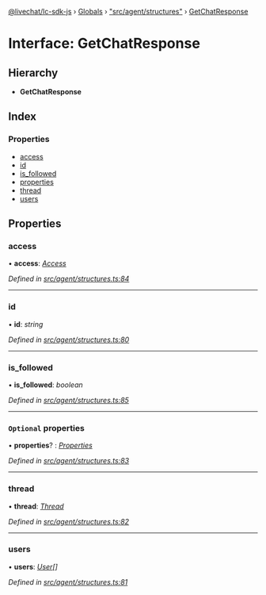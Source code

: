 [@livechat/lc-sdk-js](../README.md) › [Globals](../globals.md) › ["src/agent/structures"](../modules/_src_agent_structures_.md) › [GetChatResponse](_src_agent_structures_.getchatresponse.md)

# Interface: GetChatResponse

## Hierarchy

* **GetChatResponse**

## Index

### Properties

* [access](_src_agent_structures_.getchatresponse.md#access)
* [id](_src_agent_structures_.getchatresponse.md#id)
* [is_followed](_src_agent_structures_.getchatresponse.md#is_followed)
* [properties](_src_agent_structures_.getchatresponse.md#optional-properties)
* [thread](_src_agent_structures_.getchatresponse.md#thread)
* [users](_src_agent_structures_.getchatresponse.md#users)

## Properties

###  access

• **access**: *[Access](_src_objects_index_.access.md)*

*Defined in [src/agent/structures.ts:84](https://github.com/livechat/lc-sdk-js/blob/9364105/src/agent/structures.ts#L84)*

___

###  id

• **id**: *string*

*Defined in [src/agent/structures.ts:80](https://github.com/livechat/lc-sdk-js/blob/9364105/src/agent/structures.ts#L80)*

___

###  is_followed

• **is_followed**: *boolean*

*Defined in [src/agent/structures.ts:85](https://github.com/livechat/lc-sdk-js/blob/9364105/src/agent/structures.ts#L85)*

___

### `Optional` properties

• **properties**? : *[Properties](_src_objects_index_.properties.md)*

*Defined in [src/agent/structures.ts:83](https://github.com/livechat/lc-sdk-js/blob/9364105/src/agent/structures.ts#L83)*

___

###  thread

• **thread**: *[Thread](_src_objects_index_.thread.md)*

*Defined in [src/agent/structures.ts:82](https://github.com/livechat/lc-sdk-js/blob/9364105/src/agent/structures.ts#L82)*

___

###  users

• **users**: *[User](../modules/_src_agent_structures_.md#user)[]*

*Defined in [src/agent/structures.ts:81](https://github.com/livechat/lc-sdk-js/blob/9364105/src/agent/structures.ts#L81)*
